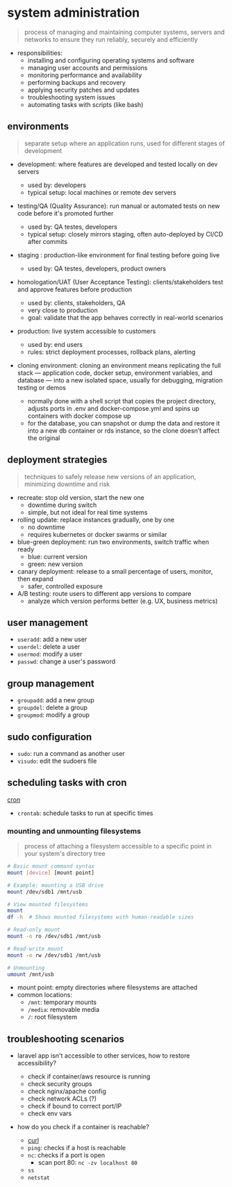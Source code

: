
# system administration

> process of managing and maintaining computer systems, servers and networks to ensure they run reliably, securely and efficiently

- responsibilities:
  - installing and configuring operating systems and software
  - managing user accounts and permissions
  - monitoring performance and availability
  - performing backups and recovery
  - applying security patches and updates
  - troubleshooting system issues
  - automating tasks with scripts (like bash)

## environments

> separate setup where an application runs, used for different stages of development

- development: where features are developed and tested locally on dev servers
  - used by: developers
  - typical setup: local machines or remote dev servers
- testing/QA (Quality Assurance): run manual or automated tests on new code before it's promoted further
  - used by: QA testes, developers
  - typical setup: closely mirrors staging, often auto-deployed by CI/CD after commits
- staging : production-like environment for final testing before going live
  - used by: QA testes, developers, product owners
- homologation/UAT (User Acceptance Testing): clients/stakeholders test and approve features before production
  - used by: clients, stakeholders, QA
  - very close to production
  - goal: validate that the app behaves correctly in real-world scenarios
- production: live system accessible to customers
  - used by: end users
  - rules: strict deployment processes, rollback plans, alerting

- cloning environment: cloning an environment means replicating the full stack — application code, docker setup, environment variables, and database — into a new isolated space, usually for debugging, migration testing or demos
  - normally done with a shell script that copies the project directory, adjusts ports in .env and docker-compose.yml and spins up containers with docker compose up
  - for the database, you can snapshot or dump the data and restore it into a new db container or rds instance, so the clone doesn’t affect the original

## deployment strategies

> techniques to safely release new versions of an application, minimizing downtime and risk

- recreate: stop old version, start the new one
  - downtime during switch
  - simple, but not ideal for real time systems
- rolling update: replace instances gradually, one by one
  - no downtime
  - requires kubernetes or docker swarms or similar
- blue-green deployment: run two environments, switch traffic when ready
  - blue: current version
  - green: new version
- canary deployment: release to a small percentage of users, monitor, then expand
  - safer, controlled exposure
- A/B testing: route users to different app versions to compare
  - analyze which version performs better (e.g. UX, business metrics)

## user management

- `useradd`: add a new user
- `userdel`: delete a user
- `usermod`: modify a user
- `passwd`: change a user's password

## group management

- `groupadd`: add a new group
- `groupdel`: delete a group
- `groupmod`: modify a group

## sudo configuration

- `sudo`: run a command as another user
- `visudo`: edit the sudoers file


## scheduling tasks with cron

[cron](/cli_tools.md#rsync)

- `crontab`: schedule tasks to run at specific times

### mounting and unmounting filesystems

> process of attaching a filesystem accessible to a specific point in your system's directory tree

```bash
# Basic mount command syntax
mount [device] [mount point]

# Example: mounting a USB drive
mount /dev/sdb1 /mnt/usb

# View mounted filesystems
mount
df -h  # Shows mounted filesystems with human-readable sizes

# Read-only mount
mount -o ro /dev/sdb1 /mnt/usb

# Read-write mount
mount -o rw /dev/sdb1 /mnt/usb

# Unmounting
umount /mnt/usb
```

- mount point: empty directories where filesystems are attached
- common locations:
  - `/mnt`: temporary mounts
  - `/media`: removable media
  - `/`: root filesystem

## troubleshooting scenarios

- laravel app isn't accessible to other services, how to restore accessibility?
  - check if container/aws resource is running
  - check security groups
  - check nginx/apache config
  - check network ACLs (?)
  - check if bound to correct port/IP
  - check env vars

- how do you check if a container is reachable?
  - [curl](/cli_tools.md#curl)
  - `ping`: checks if a host is reachable
  - `nc`: checks if a port is open
    - scan port 80: `nc -zv localhost 80`
  - `ss`
  - `netstat`
